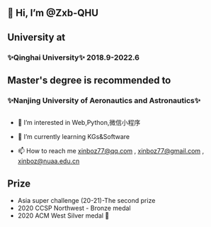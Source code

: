 
##  👋 Hi, I’m @Zxb-QHU
## University at 
### ✨Qinghai University✨ 2018.9-2022.6
## Master's degree is recommended to 
### ✨Nanjing University of Aeronautics and Astronautics✨

##
- 👀 I’m interested in Web,Python,微信小程序
- 🌱 I’m currently learning KGs&Software

- 📫 How to reach me 
xinboz77@qq.com , xinboz77@gmail.com , xinboz@nuaa.edu.cn

## Prize
- Asia super challenge (20-21)-The second prize
- 2020 CCSP Northwest - Bronze medal
- 2020 ACM West Silver medal 🌟

<!---
Zxb-QHU/Zxb-QHU is a ✨ special ✨ repository because its `README.md` (this file) appears on your GitHub profile.
You can click the Preview link to take a look at your changes.
--->
